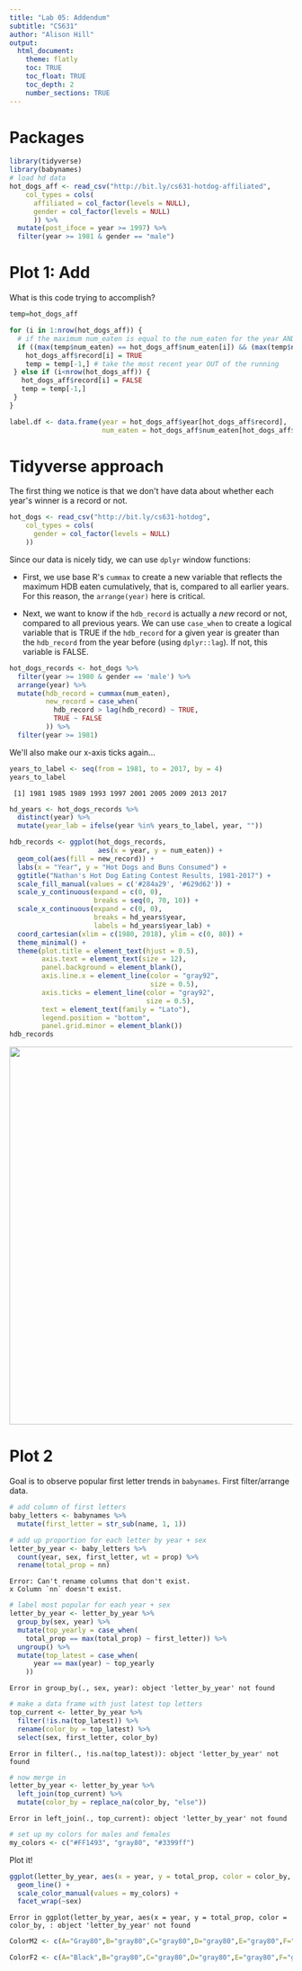 ```yaml
---
title: "Lab 05: Addendum"
subtitle: "CS631"
author: "Alison Hill"
output:
  html_document:
    theme: flatly
    toc: TRUE
    toc_float: TRUE
    toc_depth: 2
    number_sections: TRUE
---
```




# Packages


```r
library(tidyverse)
library(babynames)
# load hd data
hot_dogs_aff <- read_csv("http://bit.ly/cs631-hotdog-affiliated", 
    col_types = cols(
      affiliated = col_factor(levels = NULL), 
      gender = col_factor(levels = NULL)
      )) %>% 
  mutate(post_ifoce = year >= 1997) %>% 
  filter(year >= 1981 & gender == "male") 
```

# Plot 1: Add

What is this code trying to accomplish?


```r
temp=hot_dogs_aff

for (i in 1:nrow(hot_dogs_aff)) { 
  # if the maximum num_eaten is equal to the num_eaten for the year AND it's not the same as the year before
  if ((max(temp$num_eaten) == hot_dogs_aff$num_eaten[i]) && (max(temp$num_eaten) != hot_dogs_aff$num_eaten[i+1]) && (i<nrow(hot_dogs_aff))) {
    hot_dogs_aff$record[i] = TRUE
    temp = temp[-1,] # take the most recent year OUT of the running 
 } else if (i<nrow(hot_dogs_aff)) {
   hot_dogs_aff$record[i] = FALSE
   temp = temp[-1,]
 }
}

label.df <- data.frame(year = hot_dogs_aff$year[hot_dogs_aff$record],
                       num_eaten = hot_dogs_aff$num_eaten[hot_dogs_aff$record]) # turn this into a label dataframe
```

# Tidyverse approach

The first thing we notice is that we don't have data about whether each year's winner is a record or not. 


```r
hot_dogs <- read_csv("http://bit.ly/cs631-hotdog", 
    col_types = cols(
      gender = col_factor(levels = NULL)
    ))
```


Since our data is nicely tidy, we can use `dplyr` window functions:

- First, we use base R's `cummax` to create a new variable that reflects the maximum HDB eaten cumulatively, that is, compared to all earlier years. For this reason, the `arrange(year)` here is critical.

- Next, we want to know if the `hdb_record` is actually a *new* record or not, compared to all previous years. We can use `case_when` to create a logical variable that is TRUE if the `hdb_record` for a given year is greater than the `hdb_record` from the year before (using `dplyr::lag`). If not, this variable is FALSE.


```r
hot_dogs_records <- hot_dogs %>% 
  filter(year >= 1980 & gender == 'male') %>%  
  arrange(year) %>% 
  mutate(hdb_record = cummax(num_eaten),
         new_record = case_when(
           hdb_record > lag(hdb_record) ~ TRUE,
           TRUE ~ FALSE
         )) %>% 
  filter(year >= 1981)
```


We'll also make our x-axis ticks again...



```r
years_to_label <- seq(from = 1981, to = 2017, by = 4)
years_to_label
```

```
 [1] 1981 1985 1989 1993 1997 2001 2005 2009 2013 2017
```

```r
hd_years <- hot_dogs_records %>%
  distinct(year) %>% 
  mutate(year_lab = ifelse(year %in% years_to_label, year, ""))
```



```r
hdb_records <- ggplot(hot_dogs_records, 
                      aes(x = year, y = num_eaten)) + 
  geom_col(aes(fill = new_record)) + 
  labs(x = "Year", y = "Hot Dogs and Buns Consumed") +
  ggtitle("Nathan's Hot Dog Eating Contest Results, 1981-2017") +
  scale_fill_manual(values = c('#284a29', '#629d62')) + 
  scale_y_continuous(expand = c(0, 0),
                     breaks = seq(0, 70, 10)) +
  scale_x_continuous(expand = c(0, 0), 
                     breaks = hd_years$year,
                     labels = hd_years$year_lab) + 
  coord_cartesian(xlim = c(1980, 2018), ylim = c(0, 80)) +
  theme_minimal() +
  theme(plot.title = element_text(hjust = 0.5),
        axis.text = element_text(size = 12),
        panel.background = element_blank(),
        axis.line.x = element_line(color = "gray92", 
                                   size = 0.5),
        axis.ticks = element_line(color = "gray92", 
                                  size = 0.5),
        text = element_text(family = "Lato"),
        legend.position = "bottom",
        panel.grid.minor = element_blank())
hdb_records
```

<img src="/labs/05-addendum_files/figure-html/unnamed-chunk-6-1.png" width="672" />

# Plot 2

Goal is to observe popular first letter trends in `babynames`.
First filter/arrange data.

```r
# add column of first letters
baby_letters <- babynames %>% 
  mutate(first_letter = str_sub(name, 1, 1))

# add up proportion for each letter by year + sex
letter_by_year <- baby_letters %>%
  count(year, sex, first_letter, wt = prop) %>% 
  rename(total_prop = nn)
```

```
Error: Can't rename columns that don't exist.
x Column `nn` doesn't exist.
```

```r
# label most popular for each year + sex
letter_by_year <- letter_by_year %>% 
  group_by(sex, year) %>% 
  mutate(top_yearly = case_when(
    total_prop == max(total_prop) ~ first_letter)) %>% 
  ungroup() %>% 
  mutate(top_latest = case_when(
      year == max(year) ~ top_yearly
    ))
```

```
Error in group_by(., sex, year): object 'letter_by_year' not found
```

```r
# make a data frame with just latest top letters
top_current <- letter_by_year %>% 
  filter(!is.na(top_latest)) %>% 
  rename(color_by = top_latest) %>% 
  select(sex, first_letter, color_by)
```

```
Error in filter(., !is.na(top_latest)): object 'letter_by_year' not found
```

```r
# now merge in
letter_by_year <- letter_by_year %>% 
  left_join(top_current) %>% 
  mutate(color_by = replace_na(color_by, "else"))
```

```
Error in left_join(., top_current): object 'letter_by_year' not found
```

```r
# set up my colors for males and females
my_colors <- c("#FF1493", "gray80", "#3399ff")
```

Plot it!


```r
ggplot(letter_by_year, aes(x = year, y = total_prop, color = color_by, group = first_letter)) +
  geom_line() +
  scale_color_manual(values = my_colors) +
  facet_wrap(~sex)
```

```
Error in ggplot(letter_by_year, aes(x = year, y = total_prop, color = color_by, : object 'letter_by_year' not found
```


```r
ColorM2 <- c(A="Gray80",B="gray80",C="gray80",D="gray80",E="gray80",F="gray80",G="gray80",H="gray80",I="gray80",J="Black",K="gray80",L="gray80",M="gray80",N="gray80",O="gray80",P="gray80",Q="gray80",R="gray80",S="gray80",T="gray80",U="gray80",V="gray80",W="gray80",X="gray80",Y="gray80",Z="gray80")

ColorF2 <- c(A="Black",B="gray80",C="gray80",D="gray80",E="gray80",F="gray80",G="gray80",H="gray80",I="gray80",J="gray80",K="gray80",L="gray80",M="gray80",N="gray80",O="gray80",P="gray80",Q="gray80",R="gray80",S="gray80",T="gray80",U="gray80",V="gray80",W="gray80",X="gray80",Y="gray80",Z="gray80")
```

